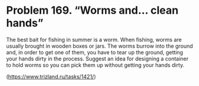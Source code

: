 # Problem 169. “Worms and... clean hands”

The best bait for fishing in summer is a worm. When fishing, worms are usually brought in wooden boxes or jars. The worms burrow into the ground and, in order to get one of them, you have to tear up the ground, getting your hands dirty in the process. Suggest an idea for designing a container to hold worms so you can pick them up without getting your hands dirty.

(https://www.trizland.ru/tasks/1421/)